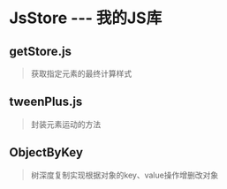 # JsStore --- 我的JS库

## getStore.js
> 获取指定元素的最终计算样式

## tweenPlus.js
> 封装元素运动的方法

## ObjectByKey
> 树深度复制实现根据对象的key、value操作增删改对象

